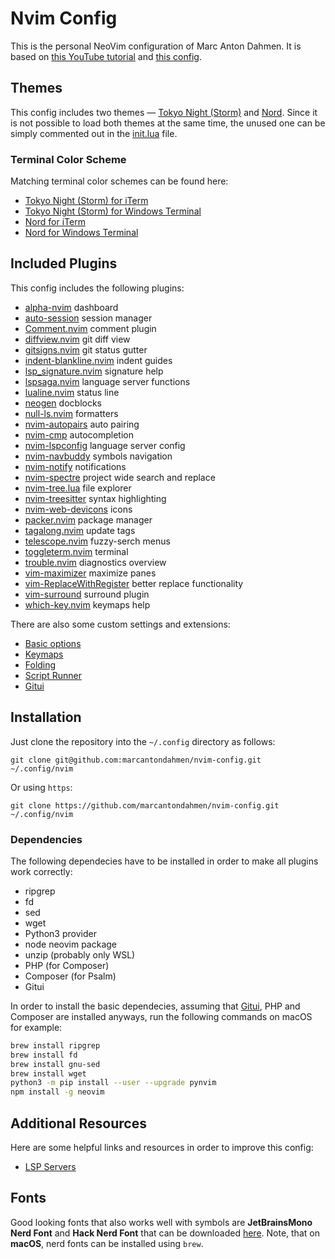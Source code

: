 # Nvim Config

This is the personal NeoVim configuration of Marc Anton Dahmen.
It is based on [this YouTube tutorial](https://www.youtube.com/watch?v=vdn_pKJUda8)
and [this config](https://github.com/josean-dev/dev-environment-files/tree/main/.config/nvim).

## Themes

This config includes two themes &mdash; [Tokyo Night (Storm)](https://github.com/folke/tokyonight.nvim)
and [Nord](https://github.com/gbprod/nord.nvim). Since it is not possible to load both themes at the same time,
the unused one can be simply commented out in the [init.lua](init.lua) file.

### Terminal Color Scheme

Matching terminal color schemes can be found here:

-   [Tokyo Night (Storm) for iTerm](https://github.com/folke/tokyonight.nvim/blob/main/extras/iterm/tokyonight_storm.itermcolors)
-   [Tokyo Night (Storm) for Windows Terminal](https://github.com/folke/tokyonight.nvim/blob/main/extras/windows_terminal/tokyonight_storm.json)
-   [Nord for iTerm](https://github.com/nordtheme/iterm2)
-   [Nord for Windows Terminal](https://compiledexperience.com/blog/posts/windows-terminal-nord)

## Included Plugins

This config includes the following plugins:

-   [alpha-nvim](https://github.com/goolord/alpha-nvim) dashboard
-   [auto-session](https://github.com/rmagatti/auto-session/) session manager
-   [Comment.nvim](https://github.com/numToStr/Comment.nvim) comment plugin
-   [diffview.nvim](https://github.com/sindrets/diffview.nvim) git diff view
-   [gitsigns.nvim](https://github.com/lewis6991/gitsigns.nvim) git status gutter
-   [indent-blankline.nvim](https://github.com/lukas-reineke/indent-blankline.nvim) indent guides
-   [lsp_signature.nvim](https://github.com/ray-x/lsp_signature.nvim) signature help
-   [lspsaga.nvim](https://github.com/glepnir/lspsaga.nvim) language server functions
-   [lualine.nvim](https://github.com/nvim-lualine/lualine.nvim) status line
-   [neogen](https://github.com/danymat/neogen) docblocks
-   [null-ls.nvim](https://github.com/jose-elias-alvarez/null-ls.nvim) formatters
-   [nvim-autopairs](https://github.com/windwp/nvim-autopairs) auto pairing
-   [nvim-cmp](https://github.com/hrsh7th/nvim-cmp) autocompletion
-   [nvim-lspconfig](https://github.com/neovim/nvim-lspconfig) language server config
-   [nvim-navbuddy](https://github.com/SmiteshP/nvim-navbuddy) symbols navigation
-   [nvim-notify](https://github.com/rcarriga/nvim-notify) notifications
-   [nvim-spectre](https://github.com/nvim-pack/nvim-spectre) project wide search and replace
-   [nvim-tree.lua](https://github.com/nvim-tree/nvim-tree.lua) file explorer
-   [nvim-treesitter](https://github.com/nvim-treesitter/nvim-treesitter) syntax highlighting
-   [nvim-web-devicons](https://github.com/nvim-tree/nvim-web-devicons) icons
-   [packer.nvim](https://github.com/wbthomason/packer.nvim) package manager
-   [tagalong.nvim](https://github.com/AndrewRadev/tagalong.vim) update tags
-   [telescope.nvim](https://github.com/nvim-telescope/telescope.nvim) fuzzy-serch menus
-   [toggleterm.nvim](https://github.com/akinsho/toggleterm.nvim) terminal
-   [trouble.nvim](https://github.com/folke/trouble.nvim) diagnostics overview
-   [vim-maximizer](https://github.com/szw/vim-maximizer) maximize panes
-   [vim-ReplaceWithRegister](https://github.com/inkarkat/vim-ReplaceWithRegister) better replace functionality
-   [vim-surround](https://github.com/tpope/vim-surround) surround plugin
-   [which-key.nvim](https://github.com/folke/which-key.nvim) keymaps help

There are also some custom settings and extensions:

-   [Basic options](lua/marcantondahmen/core/options.lua)
-   [Keymaps](lua/marcantondahmen/core/keymaps.lua)
-   [Folding](lua/marcantondahmen/plugins/fold.lua)
-   [Script Runner](lua/telescope/_extensions/scripts.lua)
-   [Gitui](lua/marcantondahmen/plugins/gitui.lua)

## Installation

Just clone the repository into the `~/.config` directory as follows:

```
git clone git@github.com:marcantondahmen/nvim-config.git ~/.config/nvim
```

Or using `https`:

```
git clone https://github.com/marcantondahmen/nvim-config.git ~/.config/nvim
```

### Dependencies

The following dependecies have to be installed in order to make all plugins work correctly:

-   ripgrep
-   fd
-   sed
-   wget
-   Python3 provider
-   node neovim package
-   unzip (probably only WSL)
-   PHP (for Composer)
-   Composer (for Psalm)
-   Gitui

In order to install the basic dependecies, assuming that [Gitui](https://github.com/extrawurst/gitui), PHP and Composer are installed anyways, run the following commands on macOS for example:

```bash
brew install ripgrep
brew install fd
brew install gnu-sed
brew install wget
python3 -m pip install --user --upgrade pynvim
npm install -g neovim
```

## Additional Resources

Here are some helpful links and resources in order to improve this config:

-   [LSP Servers](https://github.com/williamboman/mason-lspconfig.nvim#available-lsp-servers)

## Fonts

Good looking fonts that also works well with symbols are **JetBrainsMono Nerd Font** and **Hack Nerd Font** that can be downloaded [here](https://www.nerdfonts.com/font-downloads).
Note, that on **macOS**, nerd fonts can be installed using `brew`.
